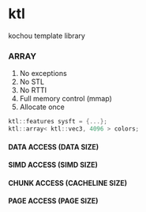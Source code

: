 # ktl
kochou template library

### ARRAY
1. No exceptions
2. No STL
3. No RTTI
4. Full memory control (mmap)
5. Allocate once

```cpp
ktl::features sysft = {...};
ktl::array< ktl::vec3, 4096 > colors;
```
#### DATA ACCESS (DATA SIZE)
#### SIMD ACCESS (SIMD SIZE)
#### CHUNK ACCESS (CACHELINE SIZE)
#### PAGE ACCESS (PAGE SIZE)
